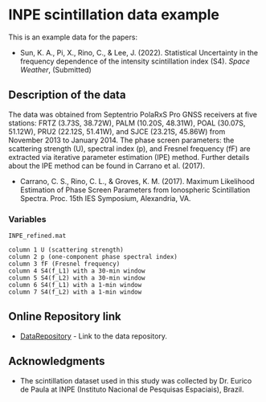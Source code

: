 # INPE scintillation data example

This is an example data for the papers:

* Sun, K. A., Pi, X., Rino, C., & Lee, J. (2022). Statistical Uncertainty in the frequency dependence of the intensity scintillation index (S4). *Space Weather*, (Submitted)

## Description of the data

The data was obtained from Septentrio PolaRxS Pro GNSS receivers at five stations: FRTZ (3.73S, 38.72W), PALM (10.20S, 48.31W), POAL (30.07S, 51.12W), PRU2 (22.12S, 51.41W), and SJCE (23.21S, 45.86W) from November 2013 to January 2014.
The phase screen parameters: the scattering strength (U), spectral index (p), and Fresnel frequency (fF) are extracted via iterative parameter estimation (IPE) method.
Further details about the IPE method can be found in Carrano et al. (2017).

* Carrano, C. S., Rino, C. L., & Groves, K. M. (2017). Maximum Likelihood Estimation of Phase Screen Parameters from Ionospheric Scintillation Spectra. Proc. 15th IES Symposium, Alexandria, VA.

### Variables

```
INPE_refined.mat

column 1 U (scattering strength)
column 2 p (one-component phase spectral index)
column 3 fF (Fresnel frequency)
column 4 S4(f_L1) with a 30-min window
column 5 S4(f_L2) with a 30-min window
column 6 S4(f_L1) with a 1-min window
column 7 S4(f_L2) with a 1-min window

```

## Online Repository link

* [DataRepository](https://github.com/kiyoungsun/INPE-scintillation-data) - Link to the data repository.

## Acknowledgments

* The scintillation dataset used in this study was collected by Dr. Eurico de Paula at INPE (Instituto Nacional de Pesquisas Espaciais), Brazil.
